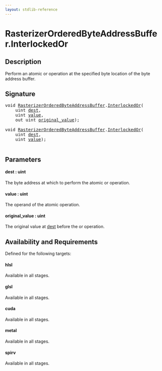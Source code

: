 ```yaml
---
layout: stdlib-reference
---
```


# RasterizerOrderedByteAddressBuffer\.InterlockedOr

## Description

Perform an atomic or operation at the specified byte
location of the byte address buffer.



## Signature 

<pre>
<span class="code_keyword">void</span> <a href="index.html" class="code_type">RasterizerOrderedByteAddressBuffer</a>.<a href="interlockedor-0b.html">InterlockedOr</a>(
    <span class="code_keyword">uint</span> <a href="interlockedor-0b.html#decl-dest" class="code_param">dest</a>,
    <span class="code_keyword">uint</span> <a href="interlockedor-0b.html#decl-value" class="code_param">value</a>,
    <span class="code_keyword">out</span> <span class="code_keyword">uint</span> <a href="interlockedor-0b.html#decl-original_value" class="code_param">original_value</a>);

<span class="code_keyword">void</span> <a href="index.html" class="code_type">RasterizerOrderedByteAddressBuffer</a>.<a href="interlockedor-0b.html">InterlockedOr</a>(
    <span class="code_keyword">uint</span> <a href="interlockedor-0b.html#decl-dest" class="code_param">dest</a>,
    <span class="code_keyword">uint</span> <a href="interlockedor-0b.html#decl-value" class="code_param">value</a>);

</pre>

## Parameters

####  <a id="decl-dest"></a>dest  : uint
The byte address at which to perform the atomic or operation.

####  <a id="decl-value"></a>value  : uint
The operand of the atomic operation.

####  <a id="decl-original_value"></a>original\_value  : uint
The original value at <span class='code'><a href="interlockedor-0b.html#decl-dest" class="code_param">dest</a></span> before the or operation.


## Availability and Requirements

Defined for the following targets:

#### hlsl
Available in all stages.

#### glsl
Available in all stages.

#### cuda
Available in all stages.

#### metal
Available in all stages.

#### spirv
Available in all stages.




